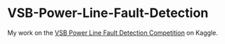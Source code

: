 # VSB-Power-Line-Fault-Detection
My work on the [VSB Power Line Fault Detection Competition](https://www.kaggle.com/c/vsb-power-line-fault-detection) on Kaggle.
